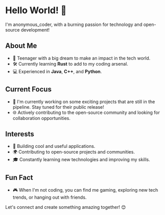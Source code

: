 # Hello World! 👋

I'm anonymous_coder,  with a burning passion for technology and open-source development!

## About Me
- 🌟 Teenager with a big dream to make an impact in the tech world.
- 🛠 Currently learning **Rust** to add to my coding arsenal.
- 💻 Experienced in **Java**, **C++**, and **Python**.

## Current Focus
- 🚀 I'm currently working on some exciting projects that are still in the pipeline. Stay tuned for their public release!
- 🌐 Actively contributing to the open-source community and looking for collaboration opportunities.

## Interests
- 🔧 Building cool and useful applications.
- 🌍 Contributing to open-source projects and communities.
- 🎓 Constantly learning new technologies and improving my skills.

## Fun Fact
- 🎮 When I'm not coding, you can find me gaming, exploring new tech trends, or hanging out with friends.

Let's connect and create something amazing together! 😊
